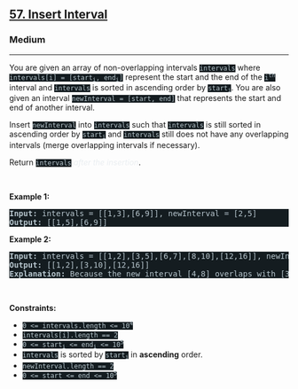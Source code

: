 <h2><a href="https://leetcode.com/problems/insert-interval/">57. Insert Interval</a></h2><h3>Medium</h3><hr><div><p>You are given an array of non-overlapping intervals <code style="background-color: rgb(20, 28, 32) !important; color: rgb(183, 198, 205) !important;">intervals</code> where <code style="background-color: rgb(20, 28, 32) !important; color: rgb(183, 198, 205) !important;">intervals[i] = [start<sub>i</sub>, end<sub>i</sub>]</code> represent the start and the end of the <code style="background-color: rgb(20, 28, 32) !important; color: rgb(183, 198, 205) !important;">i<sup>th</sup></code> interval and <code style="background-color: rgb(20, 28, 32) !important; color: rgb(183, 198, 205) !important;">intervals</code> is sorted in ascending order by <code style="background-color: rgb(20, 28, 32) !important; color: rgb(183, 198, 205) !important;">start<sub>i</sub></code>. You are also given an interval <code style="background-color: rgb(20, 28, 32) !important; color: rgb(183, 198, 205) !important;">newInterval = [start, end]</code> that represents the start and end of another interval.</p>

<p>Insert <code style="background-color: rgb(20, 28, 32) !important; color: rgb(183, 198, 205) !important;">newInterval</code> into <code style="background-color: rgb(20, 28, 32) !important; color: rgb(183, 198, 205) !important;">intervals</code> such that <code style="background-color: rgb(20, 28, 32) !important; color: rgb(183, 198, 205) !important;">intervals</code> is still sorted in ascending order by <code style="background-color: rgb(20, 28, 32) !important; color: rgb(183, 198, 205) !important;">start<sub>i</sub></code> and <code style="background-color: rgb(20, 28, 32) !important; color: rgb(183, 198, 205) !important;">intervals</code> still does not have any overlapping intervals (merge overlapping intervals if necessary).</p>

<p>Return <code style="background-color: rgb(20, 28, 32) !important; color: rgb(183, 198, 205) !important;">intervals</code><em style="color: rgb(234, 238, 241) !important;"> after the insertion</em>.</p>

<p>&nbsp;</p>
<p><strong class="example">Example 1:</strong></p>

<pre style="background-color: rgb(20, 28, 32) !important; color: rgb(183, 198, 206) !important;"><strong>Input:</strong> intervals = [[1,3],[6,9]], newInterval = [2,5]
<strong>Output:</strong> [[1,5],[6,9]]
</pre>

<p><strong class="example">Example 2:</strong></p>

<pre style="background-color: rgb(20, 28, 32) !important; color: rgb(183, 198, 206) !important;"><strong>Input:</strong> intervals = [[1,2],[3,5],[6,7],[8,10],[12,16]], newInterval = [4,8]
<strong>Output:</strong> [[1,2],[3,10],[12,16]]
<strong>Explanation:</strong> Because the new interval [4,8] overlaps with [3,5],[6,7],[8,10].
</pre>

<p>&nbsp;</p>
<p><strong>Constraints:</strong></p>

<ul>
	<li><code style="background-color: rgb(20, 28, 32) !important; color: rgb(183, 198, 205) !important;">0 &lt;= intervals.length &lt;= 10<sup>4</sup></code></li>
	<li><code style="background-color: rgb(20, 28, 32) !important; color: rgb(183, 198, 205) !important;">intervals[i].length == 2</code></li>
	<li><code style="background-color: rgb(20, 28, 32) !important; color: rgb(183, 198, 205) !important;">0 &lt;= start<sub>i</sub> &lt;= end<sub>i</sub> &lt;= 10<sup>5</sup></code></li>
	<li><code style="background-color: rgb(20, 28, 32) !important; color: rgb(183, 198, 205) !important;">intervals</code> is sorted by <code style="background-color: rgb(20, 28, 32) !important; color: rgb(183, 198, 205) !important;">start<sub>i</sub></code> in <strong>ascending</strong> order.</li>
	<li><code style="background-color: rgb(20, 28, 32) !important; color: rgb(183, 198, 205) !important;">newInterval.length == 2</code></li>
	<li><code style="background-color: rgb(20, 28, 32) !important; color: rgb(183, 198, 205) !important;">0 &lt;= start &lt;= end &lt;= 10<sup>5</sup></code></li>
</ul>
</div>